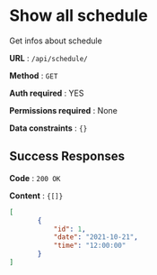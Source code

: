 
# Show all schedule

Get infos about schedule

**URL** : `/api/schedule/`

**Method** : `GET`

**Auth required** : YES

**Permissions required** : None

**Data constraints** : `{}`

## Success Responses

**Code** : `200 OK`

**Content** : `{[]}`

```json
[
       {
           "id": 1,
           "date": "2021-10-21",
           "time": "12:00:00"
       }
]
```

